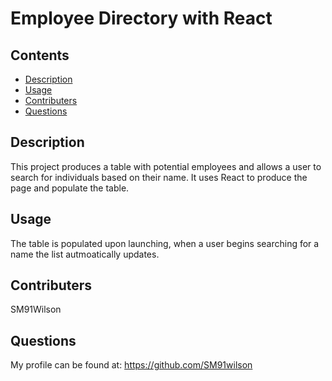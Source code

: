 # Employee Directory with React

## Contents

- [Description](#Description)
- [Usage](#Usage)
- [Contributers](#Contributers)
- [Questions](#Questions)

## Description

This project produces a table with potential employees and allows a user  to search for individuals based on their name. It uses React to produce the page and populate the table.

## Usage

The table is populated upon launching, when a user begins searching for a name the list autmoatically updates.

## Contributers

SM91Wilson

## Questions

My profile can be found at: https://github.com/SM91wilson
